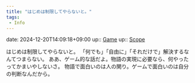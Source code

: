 ```yaml
---
title: "はじめは制限してやらないと。"
tags:
 - Info
---
```


date: 2024-12-20T14:09:18+09:00
up:: [Game](../Bar/Novel/Topics/Game.md)
up:: [Scope](../Bar/Novel/Topics/Scope.md)

はじめは制限してやらないと。
「何でも」「自由に」「それだけで」解決するなんてつまらない。
ああ、ゲーム的な話だよ。物語の実現に必要なら、何やったってかまいやしないさ。
物語で面白いのは人の関り。ゲームで面白いのは自分の判断なんだから。